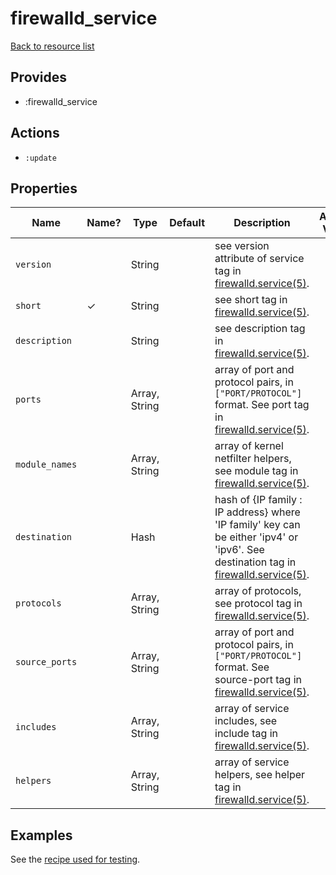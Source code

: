 # firewalld_service

[Back to resource list](../README.md#resources)

## Provides

- :firewalld_service

## Actions

- `:update`

## Properties

| Name                   | Name? | Type                   | Default                          | Description                                      | Allowed Values       |
| ---------------------- | ----- | ---------------------- | -------------------------------- | -------------------------------------------------| -------------------- |
|`version`               ||String                  |                                  |see version attribute of service tag in [firewalld.service(5)](https://firewalld.org/documentation/man-pages/firewalld.service.html).|                      |
|`short`                  |✓|String                  |                                  |see short tag in [firewalld.service(5)](https://firewalld.org/documentation/man-pages/firewalld.service.html).            |                      |
|`description`           ||String                  |                                  |see description tag in [firewalld.service(5)](https://firewalld.org/documentation/man-pages/firewalld.service.html).      |                      |
|`ports`                 ||Array, String           |                                  |array of port and protocol pairs, in `["PORT/PROTOCOL"]` format. See port tag in [firewalld.service(5)](https://firewalld.org/documentation/man-pages/firewalld.service.html).|                      |
|`module_names`          ||Array, String           |                                  |array of kernel netfilter helpers, see module tag in [firewalld.service(5)](https://firewalld.org/documentation/man-pages/firewalld.service.html).|                      |
|`destination`           ||Hash                    |                                  |hash of {IP family : IP address} where 'IP family' key can be either 'ipv4' or 'ipv6'. See destination tag in [firewalld.service(5)](https://firewalld.org/documentation/man-pages/firewalld.service.html).|                      |
|`protocols`             ||Array, String           |                                  |array of protocols, see protocol tag in [firewalld.service(5)](https://firewalld.org/documentation/man-pages/firewalld.service.html).|                      |
|`source_ports`          ||Array, String           |                                  |array of port and protocol pairs, in `["PORT/PROTOCOL"]` format. See source-port tag in [firewalld.service(5)](https://firewalld.org/documentation/man-pages/firewalld.service.html).|                      |
|`includes`              ||Array, String           |                                  |array of service includes, see include tag in [firewalld.service(5)](https://firewalld.org/documentation/man-pages/firewalld.service.html).|                      |
|`helpers`               ||Array, String           |                                  |array of service helpers, see helper tag in [firewalld.service(5)](https://firewalld.org/documentation/man-pages/firewalld.service.html).|                      |

## Examples

See the [recipe used for testing](../../test/fixtures/cookbooks/firewalld-test/recipes/default.rb).
